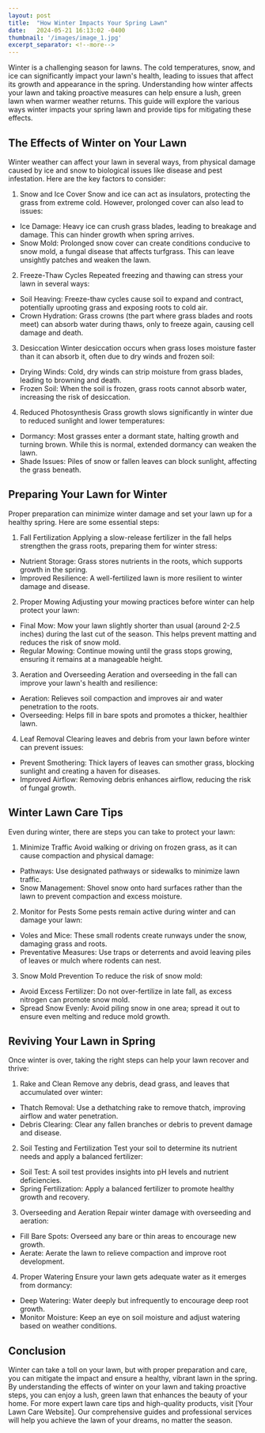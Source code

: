 ```yaml
---
layout: post
title:  "How Winter Impacts Your Spring Lawn"
date:   2024-05-21 16:13:02 -0400
thumbnail: '/images/image_1.jpg'
excerpt_separator: <!--more-->
---
```

Winter is a challenging season for lawns. <!--more-->The cold temperatures, snow, and ice can significantly impact your lawn's health, leading to issues that affect its growth and appearance in the spring. Understanding how winter affects your lawn and taking proactive measures can help ensure a lush, green lawn when warmer weather returns. This guide will explore the various ways winter impacts your spring lawn and provide tips for mitigating these effects.

## The Effects of Winter on Your Lawn
Winter weather can affect your lawn in several ways, from physical damage caused by ice and snow to biological issues like disease and pest infestation. Here are the key factors to consider:
1. Snow and Ice Cover
Snow and ice can act as insulators, protecting the grass from extreme cold. However, prolonged cover can also lead to issues:
* Ice Damage: Heavy ice can crush grass blades, leading to breakage and damage. This can hinder growth when spring arrives.
* Snow Mold: Prolonged snow cover can create conditions conducive to snow mold, a fungal disease that affects turfgrass. This can leave unsightly patches and weaken the lawn.
2. Freeze-Thaw Cycles
Repeated freezing and thawing can stress your lawn in several ways:
* Soil Heaving: Freeze-thaw cycles cause soil to expand and contract, potentially uprooting grass and exposing roots to cold air.
* Crown Hydration: Grass crowns (the part where grass blades and roots meet) can absorb water during thaws, only to freeze again, causing cell damage and death.
3. Desiccation
Winter desiccation occurs when grass loses moisture faster than it can absorb it, often due to dry winds and frozen soil:
* Drying Winds: Cold, dry winds can strip moisture from grass blades, leading to browning and death.
* Frozen Soil: When the soil is frozen, grass roots cannot absorb water, increasing the risk of desiccation.
4. Reduced Photosynthesis
Grass growth slows significantly in winter due to reduced sunlight and lower temperatures:
* Dormancy: Most grasses enter a dormant state, halting growth and turning brown. While this is normal, extended dormancy can weaken the lawn.
* Shade Issues: Piles of snow or fallen leaves can block sunlight, affecting the grass beneath.

## Preparing Your Lawn for Winter
Proper preparation can minimize winter damage and set your lawn up for a healthy spring. Here are some essential steps:
1. Fall Fertilization
Applying a slow-release fertilizer in the fall helps strengthen the grass roots, preparing them for winter stress:
* Nutrient Storage: Grass stores nutrients in the roots, which supports growth in the spring.
* Improved Resilience: A well-fertilized lawn is more resilient to winter damage and disease.
2. Proper Mowing
Adjusting your mowing practices before winter can help protect your lawn:
* Final Mow: Mow your lawn slightly shorter than usual (around 2-2.5 inches) during the last cut of the season. This helps prevent matting and reduces the risk of snow mold.
* Regular Mowing: Continue mowing until the grass stops growing, ensuring it remains at a manageable height.
3. Aeration and Overseeding
Aeration and overseeding in the fall can improve your lawn's health and resilience:
* Aeration: Relieves soil compaction and improves air and water penetration to the roots.
* Overseeding: Helps fill in bare spots and promotes a thicker, healthier lawn.
4. Leaf Removal
Clearing leaves and debris from your lawn before winter can prevent issues:
* Prevent Smothering: Thick layers of leaves can smother grass, blocking sunlight and creating a haven for diseases.
* Improved Airflow: Removing debris enhances airflow, reducing the risk of fungal growth.

## Winter Lawn Care Tips
Even during winter, there are steps you can take to protect your lawn:
1. Minimize Traffic
Avoid walking or driving on frozen grass, as it can cause compaction and physical damage:
* Pathways: Use designated pathways or sidewalks to minimize lawn traffic.
* Snow Management: Shovel snow onto hard surfaces rather than the lawn to prevent compaction and excess moisture.
2. Monitor for Pests
Some pests remain active during winter and can damage your lawn:
* Voles and Mice: These small rodents create runways under the snow, damaging grass and roots.
* Preventative Measures: Use traps or deterrents and avoid leaving piles of leaves or mulch where rodents can nest.
3. Snow Mold Prevention
To reduce the risk of snow mold:
* Avoid Excess Fertilizer: Do not over-fertilize in late fall, as excess nitrogen can promote snow mold.
* Spread Snow Evenly: Avoid piling snow in one area; spread it out to ensure even melting and reduce mold growth.

## Reviving Your Lawn in Spring
Once winter is over, taking the right steps can help your lawn recover and thrive:
1. Rake and Clean
Remove any debris, dead grass, and leaves that accumulated over winter:
* Thatch Removal: Use a dethatching rake to remove thatch, improving airflow and water penetration.
* Debris Clearing: Clear any fallen branches or debris to prevent damage and disease.
2. Soil Testing and Fertilization
Test your soil to determine its nutrient needs and apply a balanced fertilizer:
* Soil Test: A soil test provides insights into pH levels and nutrient deficiencies.
* Spring Fertilization: Apply a balanced fertilizer to promote healthy growth and recovery.
3. Overseeding and Aeration
Repair winter damage with overseeding and aeration:
* Fill Bare Spots: Overseed any bare or thin areas to encourage new growth.
* Aerate: Aerate the lawn to relieve compaction and improve root development.
4. Proper Watering
Ensure your lawn gets adequate water as it emerges from dormancy:
* Deep Watering: Water deeply but infrequently to encourage deep root growth.
* Monitor Moisture: Keep an eye on soil moisture and adjust watering based on weather conditions.

## Conclusion
Winter can take a toll on your lawn, but with proper preparation and care, you can mitigate the impact and ensure a healthy, vibrant lawn in the spring. By understanding the effects of winter on your lawn and taking proactive steps, you can enjoy a lush, green lawn that enhances the beauty of your home.
For more expert lawn care tips and high-quality products, visit [Your Lawn Care Website]. Our comprehensive guides and professional services will help you achieve the lawn of your dreams, no matter the season.
